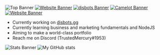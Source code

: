 ![![Top Banner](https://i.ibb.co/jbcHQNT/top-Banner.png)]()
[![Website Banner](https://i.ibb.co/Jn7J4n3/bio-Banner.png)](https://im-kev.in)
[![disbots Banner](https://i.ibb.co/X39MRHn/disbots-Banner.png)](https://disbots.gg/)
[![Camelot Banner](https://i.ibb.co/R2nxzZX/camelot-Banner.png)](https://camelot.fm/)
[![Website Banner](https://i.ibb.co/bsxFGPs/website-Banner.png)](https://im-kev.in)

- Currently working on [disbots.gg](https://disbots.gg)
- Currently learning business and marketing fundamentals and NodeJS
- Aiming to make a world-class portfolio
- Reach me on Discord (TrustedMercury#1953)

![Stats Banner](https://i.ibb.co/475sdjd/stats-Banner.png)
![My GitHub stats](https://github-readme-stats.vercel.app/api?username=TrustedMercury&count_private=true&show_icons=true&theme=tokyonight)  
